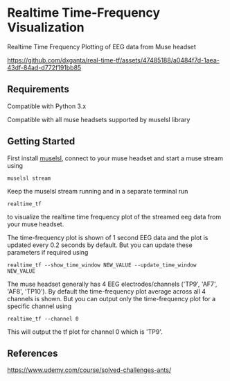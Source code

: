 # Realtime Time-Frequency Visualization

Realtime Time Frequency Plotting of EEG data from Muse headset

https://github.com/dxganta/real-time-tf/assets/47485188/a0484f7d-1aea-43df-84ad-d772f191bb85

## Requirements

Compatible with Python 3.x

Compatible with all muse headsets supported by muselsl library

## Getting Started

First install [muselsl](https://github.com/alexandrebarachant/muse-lsl), connect to your muse headset and start a muse stream using <br>

```
muselsl stream
```

Keep the muselsl stream running and in a separate terminal run

```
realtime_tf
```

to visualize the realtime time frequency plot of the streamed eeg data from your muse headset.

The time-frequency plot is shown of 1 second EEG data and the plot is updated every 0.2 seconds by default. But you can update these parameters if required using

```
realtime_tf --show_time_window NEW_VALUE --update_time_window NEW_VALUE
```

The muse headset generally has 4 EEG electrodes/channels ('TP9', 'AF7', 'AF8', 'TP10'). By default the time-frequency plot average across all 4 channels is shown. But you can output only the time-frequency plot for a specific channel using

```
realtime_tf --channel 0
```

This will output the tf plot for channel 0 which is 'TP9'.

## References

https://www.udemy.com/course/solved-challenges-ants/
